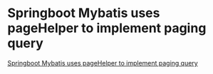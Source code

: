 # Springboot Mybatis uses pageHelper to implement paging query
[Springboot Mybatis uses pageHelper to implement paging query](https://aiwithcloud.com/2022/09/19/springboot_mybatis_uses_pagehelper_to_implement_paging_query/)